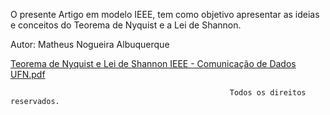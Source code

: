 O presente Artigo em modelo IEEE, tem como objetivo apresentar as ideias e conceitos do Teorema de Nyquist e a Lei de Shannon.



Autor: Matheus Nogueira Albuquerque

[Teorema de Nyquist e Lei de Shannon IEEE - Comunicação de Dados UFN.pdf](https://github.com/Nogz04/Comunicacao-de-Dados/files/15155754/Teorema.de.Nyquist.e.Lei.de.Shannon.IEEE.-.Comunicacao.de.Dados.UFN.pdf)




                                                     Todos os direitos reservados.
